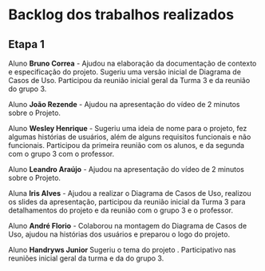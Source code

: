 # Backlog dos trabalhos realizados

## Etapa 1

Aluno **Bruno Correa** - Ajudou na elaboração da documentação de contexto e especificação do projeto. Sugeriu uma versão inicial de Diagrama de Casos de Uso. Participou da reunião inicial geral da Turma 3 e da reunião do grupo 3.

Aluno **João Rezende** - Ajudou na apresentação do vídeo de 2 minutos sobre o Projeto.

Aluno **Wesley Henrique** - Sugeriu uma ideia de nome para o projeto, fez algumas histórias de usuários, além de alguns requisitos funcionais e não funcionais. Participou da primeira reunião com os alunos, e da segunda com o grupo 3 com o professor.

Aluno **Leandro Araújo** - Ajudou na apresentação do vídeo de 2 minutos sobre o Projeto.

Aluna **Iris Alves** - Ajudou a realizar o Diagrama de Casos de Uso, realizou os slides da apresentação, participou da reunião inicial da Turma 3 para detalhamentos do projeto e da reunião com o grupo 3 e o professor.


Aluno **André Florio** - Colaborou na montagem do Diagrama de Casos de Uso, ajudou na histórias dos usuários e preparou o logo do projeto.

Aluno **Handryws Junior** Sugeriu o tema do projeto . Participativo nas reuniões inicial geral da turma e da do grupo 3.
